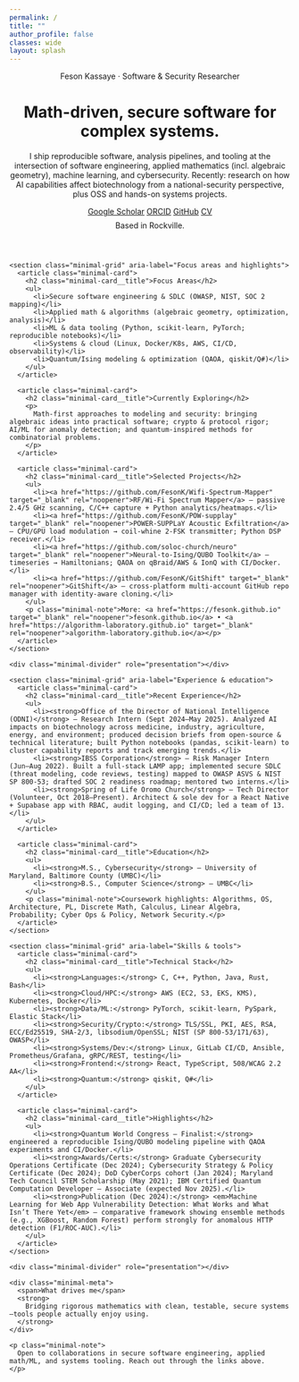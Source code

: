 ```yaml
---
permalink: /
title: ""
author_profile: false
classes: wide
layout: splash
---
```


<div class="minimal-landing">
  <div class="minimal-landing__inner">
    <header class="minimal-hero">
      <span class="minimal-hero__eyebrow">Feson Kassaye · Software & Security Researcher</span>
      <h1 class="minimal-hero__title">Math-driven, secure software for complex systems.</h1>
      <p class="minimal-hero__summary">
        I ship reproducible software, analysis pipelines, and tooling at the intersection of software engineering, applied mathematics (incl. algebraic geometry), machine learning, and cybersecurity. Recently: research on how AI capabilities affect biotechnology from a national-security perspective, plus OSS and hands-on systems projects.
      </p>
      <nav class="minimal-hero__links" aria-label="Primary profile links">
        <a class="minimal-hero__link" href="https://scholar.google.com/citations?user=LPxXmIAAAAAJ" target="_blank" rel="noopener">Google Scholar</a>
        <a class="minimal-hero__link" href="https://orcid.org/0009-0006-7436-1628" target="_blank" rel="noopener">ORCID</a>
        <a class="minimal-hero__link" href="https://github.com/fesonk" target="_blank" rel="noopener">GitHub</a>
        <a class="minimal-hero__link" href="{{ '/cv/' | relative_url }}">CV</a>
      </nav>
      <p class="minimal-note" style="margin-top:.5rem;">Based in Rockville.</p>
    </header>

    <section class="minimal-grid" aria-label="Focus areas and highlights">
      <article class="minimal-card">
        <h2 class="minimal-card__title">Focus Areas</h2>
        <ul>
          <li>Secure software engineering & SDLC (OWASP, NIST, SOC 2 mapping)</li>
          <li>Applied math & algorithms (algebraic geometry, optimization, analysis)</li>
          <li>ML & data tooling (Python, scikit-learn, PyTorch; reproducible notebooks)</li>
          <li>Systems & cloud (Linux, Docker/K8s, AWS, CI/CD, observability)</li>
          <li>Quantum/Ising modeling & optimization (QAOA, qiskit/Q#)</li>
        </ul>
      </article>

      <article class="minimal-card">
        <h2 class="minimal-card__title">Currently Exploring</h2>
        <p>
          Math-first approaches to modeling and security: bringing algebraic ideas into practical software; crypto & protocol rigor; AI/ML for anomaly detection; and quantum-inspired methods for combinatorial problems.
        </p>
      </article>

      <article class="minimal-card">
        <h2 class="minimal-card__title">Selected Projects</h2>
        <ul>
          <li><a href="https://github.com/FesonK/Wifi-Spectrum-Mapper" target="_blank" rel="noopener">RF/Wi-Fi Spectrum Mapper</a> — passive 2.4/5 GHz scanning, C/C++ capture + Python analytics/heatmaps.</li>
          <li><a href="https://github.com/FesonK/POW-supplay" target="_blank" rel="noopener">POWER-SUPPLaY Acoustic Exfiltration</a> — CPU/GPU load modulation → coil-whine 2-FSK transmitter; Python DSP receiver.</li>
          <li><a href="https://github.com/soloc-church/neuro" target="_blank" rel="noopener">Neural-to-Ising/QUBO Toolkit</a> — timeseries → Hamiltonians; QAOA on qBraid/AWS & IonQ with CI/Docker.</li>
          <li><a href="https://github.com/FesonK/GitShift" target="_blank" rel="noopener">GitShift</a> — cross-platform multi-account GitHub repo manager with identity-aware cloning.</li>
        </ul>
        <p class="minimal-note">More: <a href="https://fesonk.github.io" target="_blank" rel="noopener">fesonk.github.io</a> • <a href="https://algorithm-laboratory.github.io" target="_blank" rel="noopener">algorithm-laboratory.github.io</a></p>
      </article>
    </section>

    <div class="minimal-divider" role="presentation"></div>

    <section class="minimal-grid" aria-label="Experience & education">
      <article class="minimal-card">
        <h2 class="minimal-card__title">Recent Experience</h2>
        <ul>
          <li><strong>Office of the Director of National Intelligence (ODNI)</strong> — Research Intern (Sept 2024–May 2025). Analyzed AI impacts on biotechnology across medicine, industry, agriculture, energy, and environment; produced decision briefs from open-source & technical literature; built Python notebooks (pandas, scikit-learn) to cluster capability reports and track emerging trends.</li>
          <li><strong>IBSS Corporation</strong> — Risk Manager Intern (Jun–Aug 2022). Built a full-stack LAMP app; implemented secure SDLC (threat modeling, code reviews, testing) mapped to OWASP ASVS & NIST SP 800-53; drafted SOC 2 readiness roadmap; mentored two interns.</li>
          <li><strong>Spring of Life Oromo Church</strong> — Tech Director (Volunteer, Oct 2018–Present). Architect & sole dev for a React Native + Supabase app with RBAC, audit logging, and CI/CD; led a team of 13.</li>
        </ul>
      </article>

      <article class="minimal-card">
        <h2 class="minimal-card__title">Education</h2>
        <ul>
          <li><strong>M.S., Cybersecurity</strong> — University of Maryland, Baltimore County (UMBC)</li>
          <li><strong>B.S., Computer Science</strong> — UMBC</li>
        </ul>
        <p class="minimal-note">Coursework highlights: Algorithms, OS, Architecture, PL, Discrete Math, Calculus, Linear Algebra, Probability; Cyber Ops & Policy, Network Security.</p>
      </article>
    </section>

    <section class="minimal-grid" aria-label="Skills & tools">
      <article class="minimal-card">
        <h2 class="minimal-card__title">Technical Stack</h2>
        <ul>
          <li><strong>Languages:</strong> C, C++, Python, Java, Rust, Bash</li>
          <li><strong>Cloud/HPC:</strong> AWS (EC2, S3, EKS, KMS), Kubernetes, Docker</li>
          <li><strong>Data/ML:</strong> PyTorch, scikit-learn, PySpark, Elastic Stack</li>
          <li><strong>Security/Crypto:</strong> TLS/SSL, PKI, AES, RSA, ECC/Ed25519, SHA-2/3, libsodium/OpenSSL; NIST (SP 800-53/171/63), OWASP</li>
          <li><strong>Systems/Dev:</strong> Linux, GitLab CI/CD, Ansible, Prometheus/Grafana, gRPC/REST, testing</li>
          <li><strong>Frontend:</strong> React, TypeScript, 508/WCAG 2.2 AA</li>
          <li><strong>Quantum:</strong> qiskit, Q#</li>
        </ul>
      </article>

      <article class="minimal-card">
        <h2 class="minimal-card__title">Highlights</h2>
        <ul>
          <li><strong>Quantum World Congress — Finalist:</strong> engineered a reproducible Ising/QUBO modeling pipeline with QAOA experiments and CI/Docker.</li>
          <li><strong>Awards/Certs:</strong> Graduate Cybersecurity Operations Certificate (Dec 2024); Cybersecurity Strategy & Policy Certificate (Dec 2024); DoD CyberCorps cohort (Jan 2024); Maryland Tech Council STEM Scholarship (May 2021); IBM Certified Quantum Computation Developer – Associate (expected Nov 2025).</li>
          <li><strong>Publication (Dec 2024):</strong> <em>Machine Learning for Web App Vulnerability Detection: What Works and What Isn’t There Yet</em> — comparative framework showing ensemble methods (e.g., XGBoost, Random Forest) perform strongly for anomalous HTTP detection (F1/ROC-AUC).</li>
        </ul>
      </article>
    </section>

    <div class="minimal-divider" role="presentation"></div>

    <div class="minimal-meta">
      <span>What drives me</span>
      <strong>
        Bridging rigorous mathematics with clean, testable, secure systems—tools people actually enjoy using.
      </strong>
    </div>

    <p class="minimal-note">
      Open to collaborations in secure software engineering, applied math/ML, and systems tooling. Reach out through the links above.
    </p>
  </div>
</div>
